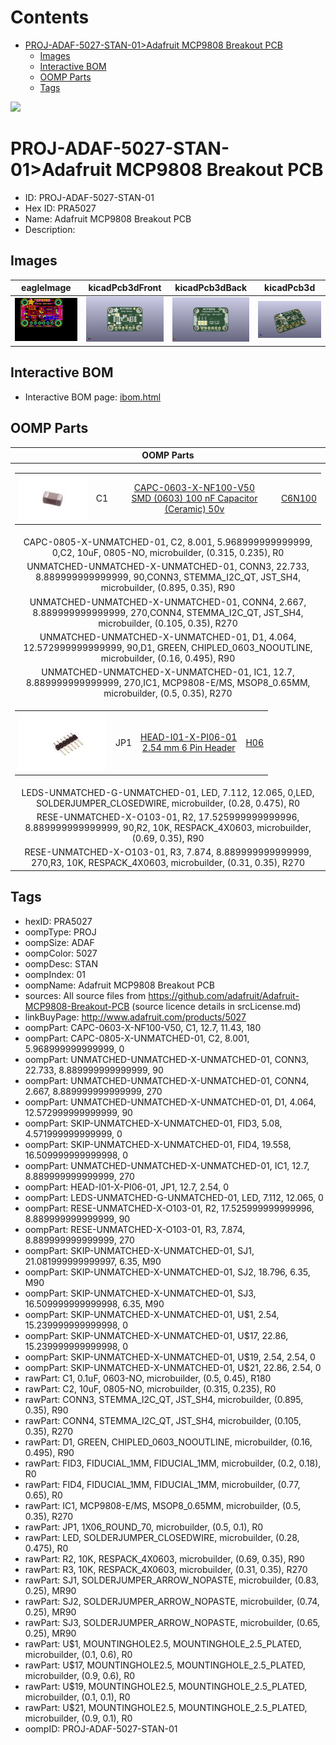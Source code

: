



Contents
========

* [PROJ-ADAF-5027-STAN-01>Adafruit MCP9808 Breakout PCB](#proj-adaf-5027-stan-01adafruit-mcp9808-breakout-pcb)
	* [Images](#images)
	* [Interactive BOM](#interactive-bom)
	* [OOMP Parts](#oomp-parts)
	* [Tags](#tags)
  
![][im]
# PROJ-ADAF-5027-STAN-01>Adafruit MCP9808 Breakout PCB

- ID: PROJ-ADAF-5027-STAN-01
- Hex ID: PRA5027
- Name: Adafruit MCP9808 Breakout PCB
- Description: 

## Images
  
  

|eagleImage|kicadPcb3dFront|kicadPcb3dBack|kicadPcb3d|
| :---: | :---: | :---: | :---: |
|[![eagleImage](eagleImage_140.png)](eagleImage_600.png)|[![kicadPcb3dFront](kicadPcb3dFront_140.png)](kicadPcb3dFront_600.png)|[![kicadPcb3dBack](kicadPcb3dBack_140.png)](kicadPcb3dBack_600.png)|[![kicadPcb3d](kicadPcb3d_140.png)](kicadPcb3d_600.png)|

## Interactive BOM

- Interactive BOM page: [ibom.html](kicad/bom/ibom.html)

## OOMP Parts
  

|OOMP Parts|
| :---: |
|<table><tr><td>![CAPC-0603-X-NF100-V50](https://raw.githubusercontent.com/oomlout/oomlout_OOMP_parts/main/CAPC-0603-X-NF100-V50/image_140.jpg)</td><td> C1</td><td>[CAPC-0603-X-NF100-V50<br>SMD (0603) 100 nF Capacitor (Ceramic) 50v](https://github.com/oomlout/oomlout_OOMP_parts/tree/main/CAPC-0603-X-NF100-V50/)</td><td>[C6N100](https://github.com/oomlout/oomlout_OOMP_parts/tree/main/CAPC-0603-X-NF100-V50/)</td></tr></table>|
|CAPC-0805-X-UNMATCHED-01, C2, 8.001, 5.968999999999999, 0,C2, 10uF, 0805-NO, microbuilder, (0.315, 0.235), R0|
|UNMATCHED-UNMATCHED-X-UNMATCHED-01, CONN3, 22.733, 8.889999999999999, 90,CONN3, STEMMA_I2C_QT, JST_SH4, microbuilder, (0.895, 0.35), R90|
|UNMATCHED-UNMATCHED-X-UNMATCHED-01, CONN4, 2.667, 8.889999999999999, 270,CONN4, STEMMA_I2C_QT, JST_SH4, microbuilder, (0.105, 0.35), R270|
|UNMATCHED-UNMATCHED-X-UNMATCHED-01, D1, 4.064, 12.572999999999999, 90,D1, GREEN, CHIPLED_0603_NOOUTLINE, microbuilder, (0.16, 0.495), R90|
|UNMATCHED-UNMATCHED-X-UNMATCHED-01, IC1, 12.7, 8.889999999999999, 270,IC1, MCP9808-E/MS, MSOP8_0.65MM, microbuilder, (0.5, 0.35), R270|
|<table><tr><td>![HEAD-I01-X-PI06-01](https://raw.githubusercontent.com/oomlout/oomlout_OOMP_parts/main/HEAD-I01-X-PI06-01/image_140.jpg)</td><td> JP1</td><td>[HEAD-I01-X-PI06-01<br>2.54 mm 6 Pin Header](https://github.com/oomlout/oomlout_OOMP_parts/tree/main/HEAD-I01-X-PI06-01/)</td><td>[H06](https://github.com/oomlout/oomlout_OOMP_parts/tree/main/HEAD-I01-X-PI06-01/)</td></tr></table>|
|LEDS-UNMATCHED-G-UNMATCHED-01, LED, 7.112, 12.065, 0,LED, SOLDERJUMPER_CLOSEDWIRE, microbuilder, (0.28, 0.475), R0|
|RESE-UNMATCHED-X-O103-01, R2, 17.525999999999996, 8.889999999999999, 90,R2, 10K, RESPACK_4X0603, microbuilder, (0.69, 0.35), R90|
|RESE-UNMATCHED-X-O103-01, R3, 7.874, 8.889999999999999, 270,R3, 10K, RESPACK_4X0603, microbuilder, (0.31, 0.35), R270|

## Tags

- hexID: PRA5027
- oompType: PROJ
- oompSize: ADAF
- oompColor: 5027
- oompDesc: STAN
- oompIndex: 01
- oompName: Adafruit MCP9808 Breakout PCB
- sources: All source files from https://github.com/adafruit/Adafruit-MCP9808-Breakout-PCB (source licence details in srcLicense.md)
- linkBuyPage: http://www.adafruit.com/products/5027
- oompPart: CAPC-0603-X-NF100-V50, C1, 12.7, 11.43, 180
- oompPart: CAPC-0805-X-UNMATCHED-01, C2, 8.001, 5.968999999999999, 0
- oompPart: UNMATCHED-UNMATCHED-X-UNMATCHED-01, CONN3, 22.733, 8.889999999999999, 90
- oompPart: UNMATCHED-UNMATCHED-X-UNMATCHED-01, CONN4, 2.667, 8.889999999999999, 270
- oompPart: UNMATCHED-UNMATCHED-X-UNMATCHED-01, D1, 4.064, 12.572999999999999, 90
- oompPart: SKIP-UNMATCHED-X-UNMATCHED-01, FID3, 5.08, 4.571999999999999, 0
- oompPart: SKIP-UNMATCHED-X-UNMATCHED-01, FID4, 19.558, 16.509999999999998, 0
- oompPart: UNMATCHED-UNMATCHED-X-UNMATCHED-01, IC1, 12.7, 8.889999999999999, 270
- oompPart: HEAD-I01-X-PI06-01, JP1, 12.7, 2.54, 0
- oompPart: LEDS-UNMATCHED-G-UNMATCHED-01, LED, 7.112, 12.065, 0
- oompPart: RESE-UNMATCHED-X-O103-01, R2, 17.525999999999996, 8.889999999999999, 90
- oompPart: RESE-UNMATCHED-X-O103-01, R3, 7.874, 8.889999999999999, 270
- oompPart: SKIP-UNMATCHED-X-UNMATCHED-01, SJ1, 21.081999999999997, 6.35, M90
- oompPart: SKIP-UNMATCHED-X-UNMATCHED-01, SJ2, 18.796, 6.35, M90
- oompPart: SKIP-UNMATCHED-X-UNMATCHED-01, SJ3, 16.509999999999998, 6.35, M90
- oompPart: SKIP-UNMATCHED-X-UNMATCHED-01, U$1, 2.54, 15.239999999999998, 0
- oompPart: SKIP-UNMATCHED-X-UNMATCHED-01, U$17, 22.86, 15.239999999999998, 0
- oompPart: SKIP-UNMATCHED-X-UNMATCHED-01, U$19, 2.54, 2.54, 0
- oompPart: SKIP-UNMATCHED-X-UNMATCHED-01, U$21, 22.86, 2.54, 0
- rawPart: C1, 0.1uF, 0603-NO, microbuilder, (0.5, 0.45), R180
- rawPart: C2, 10uF, 0805-NO, microbuilder, (0.315, 0.235), R0
- rawPart: CONN3, STEMMA_I2C_QT, JST_SH4, microbuilder, (0.895, 0.35), R90
- rawPart: CONN4, STEMMA_I2C_QT, JST_SH4, microbuilder, (0.105, 0.35), R270
- rawPart: D1, GREEN, CHIPLED_0603_NOOUTLINE, microbuilder, (0.16, 0.495), R90
- rawPart: FID3, FIDUCIAL_1MM, FIDUCIAL_1MM, microbuilder, (0.2, 0.18), R0
- rawPart: FID4, FIDUCIAL_1MM, FIDUCIAL_1MM, microbuilder, (0.77, 0.65), R0
- rawPart: IC1, MCP9808-E/MS, MSOP8_0.65MM, microbuilder, (0.5, 0.35), R270
- rawPart: JP1, 1X06_ROUND_70, microbuilder, (0.5, 0.1), R0
- rawPart: LED, SOLDERJUMPER_CLOSEDWIRE, microbuilder, (0.28, 0.475), R0
- rawPart: R2, 10K, RESPACK_4X0603, microbuilder, (0.69, 0.35), R90
- rawPart: R3, 10K, RESPACK_4X0603, microbuilder, (0.31, 0.35), R270
- rawPart: SJ1, SOLDERJUMPER_ARROW_NOPASTE, microbuilder, (0.83, 0.25), MR90
- rawPart: SJ2, SOLDERJUMPER_ARROW_NOPASTE, microbuilder, (0.74, 0.25), MR90
- rawPart: SJ3, SOLDERJUMPER_ARROW_NOPASTE, microbuilder, (0.65, 0.25), MR90
- rawPart: U$1, MOUNTINGHOLE2.5, MOUNTINGHOLE_2.5_PLATED, microbuilder, (0.1, 0.6), R0
- rawPart: U$17, MOUNTINGHOLE2.5, MOUNTINGHOLE_2.5_PLATED, microbuilder, (0.9, 0.6), R0
- rawPart: U$19, MOUNTINGHOLE2.5, MOUNTINGHOLE_2.5_PLATED, microbuilder, (0.1, 0.1), R0
- rawPart: U$21, MOUNTINGHOLE2.5, MOUNTINGHOLE_2.5_PLATED, microbuilder, (0.9, 0.1), R0
- oompID: PROJ-ADAF-5027-STAN-01



[im]: kicadPcb3d_450.png
